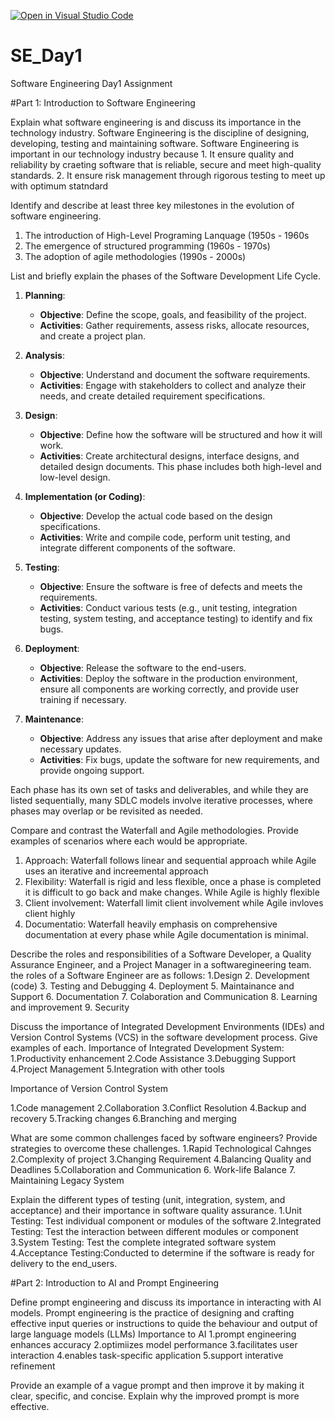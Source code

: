 [![Open in Visual Studio Code](https://classroom.github.com/assets/open-in-vscode-2e0aaae1b6195c2367325f4f02e2d04e9abb55f0b24a779b69b11b9e10269abc.svg)](https://classroom.github.com/online_ide?assignment_repo_id=15566954&assignment_repo_type=AssignmentRepo)
# SE_Day1
Software Engineering Day1 Assignment

#Part 1: Introduction to Software Engineering

Explain what software engineering is and discuss its importance in the technology industry.
Software Engineering is the discipline of designing, developing, testing and maintaining software.
Software Engineering is important in our technology industry because 1. It ensure quality and reliability by craeting software that is reliable, secure and meet high-quality standards. 2. It ensure risk management through rigorous testing to meet up with optimum statndard

Identify and describe at least three key milestones in the evolution of software engineering.
1. The introduction of High-Level Programing Lanquage (1950s - 1960s
2. The emergence of structured programming (1960s - 1970s)
3. The adoption of agile methodologies (1990s - 2000s)

List and briefly explain the phases of the Software Development Life Cycle.

1. **Planning**:
   - **Objective**: Define the scope, goals, and feasibility of the project.
   - **Activities**: Gather requirements, assess risks, allocate resources, and create a project plan.

2. **Analysis**:
   - **Objective**: Understand and document the software requirements.
   - **Activities**: Engage with stakeholders to collect and analyze their needs, and create detailed requirement specifications.

3. **Design**:
   - **Objective**: Define how the software will be structured and how it will work.
   - **Activities**: Create architectural designs, interface designs, and detailed design documents. This phase includes both high-level and low-level design.

4. **Implementation (or Coding)**:
   - **Objective**: Develop the actual code based on the design specifications.
   - **Activities**: Write and compile code, perform unit testing, and integrate different components of the software.

5. **Testing**:
   - **Objective**: Ensure the software is free of defects and meets the requirements.
   - **Activities**: Conduct various tests (e.g., unit testing, integration testing, system testing, and acceptance testing) to identify and fix bugs.

6. **Deployment**:
   - **Objective**: Release the software to the end-users.
   - **Activities**: Deploy the software in the production environment, ensure all components are working correctly, and provide user training if necessary.

7. **Maintenance**:
   - **Objective**: Address any issues that arise after deployment and make necessary updates.
   - **Activities**: Fix bugs, update the software for new requirements, and provide ongoing support.

Each phase has its own set of tasks and deliverables, and while they are listed sequentially, many SDLC models involve iterative processes, where phases may overlap or be revisited as needed.

Compare and contrast the Waterfall and Agile methodologies. Provide examples of scenarios where each would be appropriate.
1. Approach: Waterfall follows linear and sequential approach while Agile uses an iterative and increemental approach
2. Flexibility: Waterfall is rigid and less flexible, once a phase is completed it is difficult to go back and make changes. While Agile is highly flexible
3. Client involvement: Waterfall limit client involvement while Agile invloves client highly
4. Documentatio: Waterfall heavily emphasis on comprehensive documentation at every phase while Agile documentation is minimal.

Describe the roles and responsibilities of a Software Developer, a Quality Assurance Engineer, and a Project Manager in a softwaregineering team.
the roles of a Software Engineer are as follows:
1.Design
2. Development (code)
3.  Testing and Debugging
4.  Deployment
5. Maintainance and Support
6. Documentation
7. Colaboration and Communication
8. Learning and improvement
9. Security


Discuss the importance of Integrated Development Environments (IDEs) and Version Control Systems (VCS) in the software development process. Give examples of each.
Importance of Integrated Development System:
1.Productivity enhancement
2.Code Assistance
3.Debugging Support
4.Project Management
5.Integration with other tools

Importance of  Version Control System

1.Code management
2.Collaboration
3.Conflict Resolution
4.Backup and recovery
5.Tracking changes
6.Branching and merging

What are some common challenges faced by software engineers? Provide strategies to overcome these challenges.
1.Rapid Technological Cahnges
2.Complexity of project
3.Changing Requirement
4.Balancing Quality and Deadlines
5.Collaboration and Communication
6. Work-life Balance
7. Maintaining Legacy System

Explain the different types of testing (unit, integration, system, and acceptance) and their importance in software quality assurance.
1.Unit Testing: Test individual component or modules of the software
2.Integrated Testing: Test the interaction between different modules or component
3.System Testing: Test the complete integrated software system
4.Acceptance Testing:Conducted to determine if the software is ready for delivery to the end_users.

#Part 2: Introduction to AI and Prompt Engineering


Define prompt engineering and discuss its importance in interacting with AI models.
Prompt engineering is the practice of designing and crafting effective input queries or instructions to quide the behaviour and output of large language models (LLMs)
Importance to AI
1.prompt engineering enhances accuracy
2.optimiizes model performance
3.facilitates user interaction
4.enables task-specific application
5.support interative refinement






Provide an example of a vague prompt and then improve it by making it clear, specific, and concise. Explain why the improved prompt is more effective.
